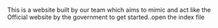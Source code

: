 This is a website built by our team which aims to mimic and act like the Official website by the government
to get started..open the index file

